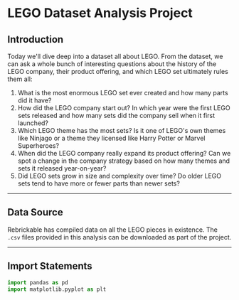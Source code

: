 # LEGO Dataset Analysis Project

## Introduction
Today we'll dive deep into a dataset all about LEGO. From the dataset, we can ask a whole bunch of interesting questions about the history of the LEGO company, their product offering, and which LEGO set ultimately rules them all:

1. What is the most enormous LEGO set ever created and how many parts did it have?
2. How did the LEGO company start out? In which year were the first LEGO sets released and how many sets did the company sell when it first launched?
3. Which LEGO theme has the most sets? Is it one of LEGO's own themes like Ninjago or a theme they licensed like Harry Potter or Marvel Superheroes?
4. When did the LEGO company really expand its product offering? Can we spot a change in the company strategy based on how many themes and sets it released year-on-year?
5. Did LEGO sets grow in size and complexity over time? Do older LEGO sets tend to have more or fewer parts than newer sets?

---

## Data Source
Rebrickable has compiled data on all the LEGO pieces in existence. The `.csv` files provided in this analysis can be downloaded as part of the project.

---

## Import Statements
```python
import pandas as pd
import matplotlib.pyplot as plt
